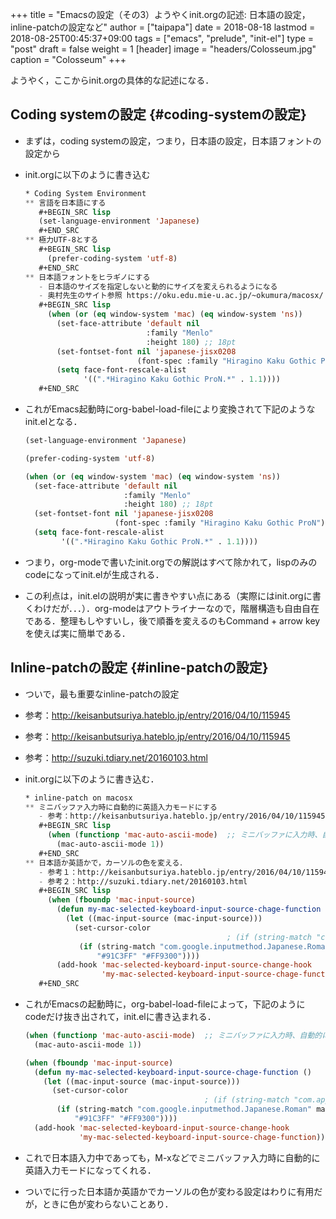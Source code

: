+++
title = "Emacsの設定（その3）ようやくinit.orgの記述: 日本語の設定，inline-patchの設定など"
author = ["taipapa"]
date = 2018-08-18
lastmod = 2018-08-25T00:45:37+09:00
tags = ["emacs", "prelude", "init-el"]
type = "post"
draft = false
weight = 1
[header]
  image = "headers/Colosseum.jpg"
  caption = "Colosseum"
+++

ようやく，ここからinit.orgの具体的な記述になる．


## Coding systemの設定 {#coding-systemの設定}

-   まずは，coding systemの設定，つまり，日本語の設定，日本語フォントの設定から
-   init.orgに以下のように書き込む

    ```lisp
    ​* Coding System Environment
    ** 言語を日本語にする
       #+BEGIN_SRC lisp
       (set-language-environment 'Japanese)
       #+END_SRC
    ** 極力UTF-8とする
       #+BEGIN_SRC lisp
         (prefer-coding-system 'utf-8)
       #+END_SRC
    ** 日本語フォントをヒラギノにする
    ​   - 日本語のサイズを指定しないと動的にサイズを変えられるようになる
    ​   - 奥村先生のサイト参照 https://oku.edu.mie-u.ac.jp/~okumura/macosx/
       #+BEGIN_SRC lisp
         (when (or (eq window-system 'mac) (eq window-system 'ns))
           (set-face-attribute 'default nil
                               :family "Menlo"
                               :height 180) ;; 18pt
           (set-fontset-font nil 'japanese-jisx0208
                             (font-spec :family "Hiragino Kaku Gothic ProN"))
           (setq face-font-rescale-alist
                 '((".*Hiragino Kaku Gothic ProN.*" . 1.1))))
       #+END_SRC
    ```
-   これがEmacs起動時にorg-babel-load-fileにより変換されて下記のようなinit.elとなる．

    ```lisp
    (set-language-environment 'Japanese)

    (prefer-coding-system 'utf-8)

    (when (or (eq window-system 'mac) (eq window-system 'ns))
      (set-face-attribute 'default nil
                          :family "Menlo"
                          :height 180) ;; 18pt
      (set-fontset-font nil 'japanese-jisx0208
                        (font-spec :family "Hiragino Kaku Gothic ProN"))
      (setq face-font-rescale-alist
            '((".*Hiragino Kaku Gothic ProN.*" . 1.1))))
    ```
-   つまり，org-modeで書いたinit.orgでの解説はすべて除かれて，lispのみのcodeになってinit.elが生成される．
-   この利点は，init.elの説明が実に書きやすい点にある（実際にはinit.orgに書くわけだが．．．）．org-modeはアウトライナーなので，階層構造も自由自在である．整理もしやすいし，後で順番を変えるのもCommand + arrow keyを使えば実に簡単である．


## Inline-patchの設定 {#inline-patchの設定}

-   ついで，最も重要なinline-patchの設定
-   参考：<http://keisanbutsuriya.hateblo.jp/entry/2016/04/10/115945>
-   参考：<http://keisanbutsuriya.hateblo.jp/entry/2016/04/10/115945>
-   参考：<http://suzuki.tdiary.net/20160103.html>
-   init.orgに以下のように書き込む．

    ```lisp
    ​* inline-patch on macosx
    ** ミニバッファ入力時に自動的に英語入力モードにする
    ​   - 参考：http://keisanbutsuriya.hateblo.jp/entry/2016/04/10/115945
       #+BEGIN_SRC lisp
         (when (functionp 'mac-auto-ascii-mode)  ;; ミニバッファに入力時、自動的に英語モード
           (mac-auto-ascii-mode 1))
       #+END_SRC
    ** 日本語か英語かで，カーソルの色を変える．
    ​   - 参考１：http://keisanbutsuriya.hateblo.jp/entry/2016/04/10/115945
    ​   - 参考２：http://suzuki.tdiary.net/20160103.html
       #+BEGIN_SRC lisp
         (when (fboundp 'mac-input-source)
           (defun my-mac-selected-keyboard-input-source-chage-function ()
             (let ((mac-input-source (mac-input-source)))
               (set-cursor-color
                                                 ; (if (string-match "com.apple.inputmethod.Kotoeri.Roman" mac-input-source)
                (if (string-match "com.google.inputmethod.Japanese.Roman" mac-input-source)
                    "#91C3FF" "#FF9300"))))
           (add-hook 'mac-selected-keyboard-input-source-change-hook
                     'my-mac-selected-keyboard-input-source-chage-function))
       #+END_SRC
    ```
-   これがEmacsの起動時に，org-babel-load-fileによって，下記のようにcodeだけ抜き出されて，init.elに書き込まれる．

    ```lisp
    (when (functionp 'mac-auto-ascii-mode)  ;; ミニバッファに入力時、自動的に英語モード
      (mac-auto-ascii-mode 1))

    (when (fboundp 'mac-input-source)
      (defun my-mac-selected-keyboard-input-source-chage-function ()
        (let ((mac-input-source (mac-input-source)))
          (set-cursor-color
                                            ; (if (string-match "com.apple.inputmethod.Kotoeri.Roman" mac-input-source)
           (if (string-match "com.google.inputmethod.Japanese.Roman" mac-input-source)
               "#91C3FF" "#FF9300"))))
      (add-hook 'mac-selected-keyboard-input-source-change-hook
                'my-mac-selected-keyboard-input-source-chage-function))
    ```
-   これで日本語入力中であっても，M-xなどでミニバッファ入力時に自動的に英語入力モードになってくれる．
-   ついでに行った日本語か英語かでカーソルの色が変わる設定はわりに有用だが，ときに色が変わらないことあり．
